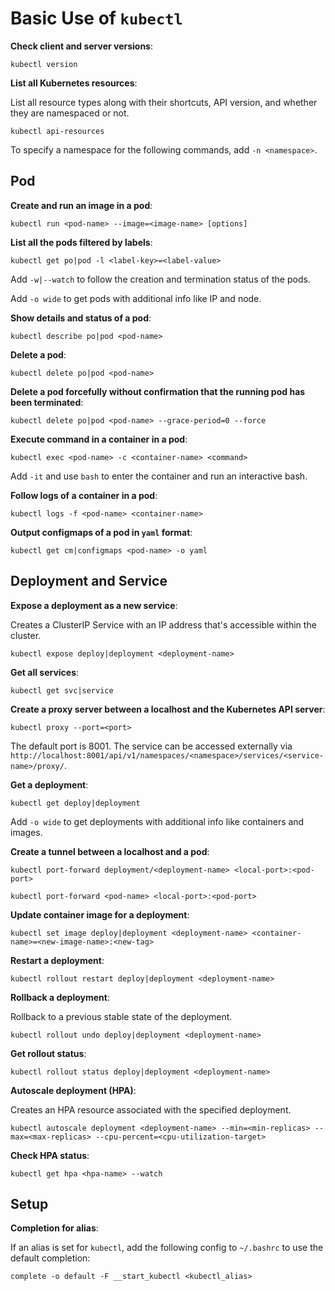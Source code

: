 # Basic Use of `kubectl`

**Check client and server versions**:

```
kubectl version
```

**List all Kubernetes resources**:

List all resource types along with their shortcuts, API version, and whether they are namespaced or not.

```
kubectl api-resources
```

To specify a namespace for the following commands, add `-n <namespace>`.

## Pod

**Create and run an image in a pod**:

```
kubectl run <pod-name> --image=<image-name> [options]
```

**List all the pods filtered by labels**:

```
kubectl get po|pod -l <label-key>=<label-value>
```

Add `-w|--watch` to follow the creation and termination status of the pods.

Add `-o wide` to get pods with additional info like IP and node.

**Show details and status of a pod**:

```
kubectl describe po|pod <pod-name>
```

**Delete a pod**:

```
kubectl delete po|pod <pod-name>
```

**Delete a pod forcefully without confirmation that the running pod has been terminated**:

```
kubectl delete po|pod <pod-name> --grace-period=0 --force
```

**Execute command in a container in a pod**:

```
kubectl exec <pod-name> -c <container-name> <command>
```

Add `-it` and use `bash` to enter the container and run an interactive bash.

**Follow logs of a container in a pod**:

```
kubectl logs -f <pod-name> <container-name>
```

**Output configmaps of a pod in `yaml` format**:

```
kubectl get cm|configmaps <pod-name> -o yaml
```

## Deployment and Service

**Expose a deployment as a new service**:

Creates a ClusterIP Service with an IP address that's accessible within the cluster.

```
kubectl expose deploy|deployment <deployment-name>
```

**Get all services**:

```
kubectl get svc|service
```

**Create a proxy server between a localhost and the Kubernetes API server**:

```
kubectl proxy --port=<port>
```

The default port is 8001. The service can be accessed externally via `http://localhost:8001/api/v1/namespaces/<namespace>/services/<service-name>/proxy/`.

**Get a deployment**:

```
kubectl get deploy|deployment
```

Add `-o wide` to get deployments with additional info like containers and images.

**Create a tunnel between a localhost and a pod**:

```
kubectl port-forward deployment/<deployment-name> <local-port>:<pod-port>
```
```
kubectl port-forward <pod-name> <local-port>:<pod-port>
```

**Update container image for a deployment**:

```
kubectl set image deploy|deployment <deployment-name> <container-name>=<new-image-name>:<new-tag>
```

**Restart a deployment**:

```
kubectl rollout restart deploy|deployment <deployment-name>
```

**Rollback a deployment**:

Rollback to a previous stable state of the deployment.

```
kubectl rollout undo deploy|deployment <deployment-name>
```

**Get rollout status**:

```
kubectl rollout status deploy|deployment <deployment-name>
```

**Autoscale deployment (HPA)**:

Creates an HPA resource associated with the specified deployment.

```
kubectl autoscale deployment <deployment-name> --min=<min-replicas> --max=<max-replicas> --cpu-percent=<cpu-utilization-target>
```

**Check HPA status**:

```
kubectl get hpa <hpa-name> --watch
```

## Setup

**Completion for alias**:

If an alias is set for `kubectl`, add the following config to `~/.bashrc` to use the default completion:

```
complete -o default -F __start_kubectl <kubectl_alias>
```
